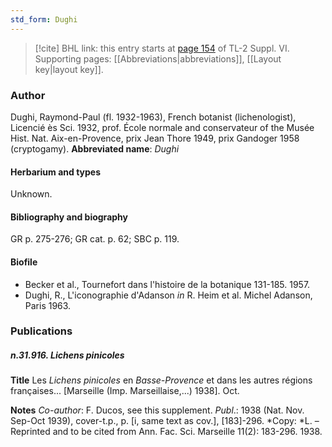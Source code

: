```yaml
---
std_form: Dughi
---
```


> [!cite] BHL link: this entry starts at [page 154](https://www.biodiversitylibrary.org/page/33260142) of TL-2 Suppl. VI.
> Supporting pages: [[Abbreviations|abbreviations]], [[Layout key|layout key]].

### Author

Dughi, Raymond-Paul (fl. 1932-1963), French botanist (lichenologist), Licencié ès Sci. 1932, prof. École normale and conservateur of the Musée Hist. Nat. Aix-en-Provence, prix Jean Thore 1949, prix Gandoger 1958 (cryptogamy). 
**Abbreviated name**: *Dughi*

#### Herbarium and types

Unknown.

#### Bibliography and biography

GR p. 275-276; GR cat. p. 62; SBC p. 119.

#### Biofile

- Becker et al., Tournefort dans l'histoire de la botanique 131-185. 1957.
- Dughi, R., L'iconographie d'Adanson *in* R. Heim et al. Michel Adanson, Paris 1963.

### Publications

##### n.31.916. Lichens pinicoles

**Title**
Les *Lichens pinicoles* en *Basse-Provence* et dans les autres régions françaises... \[Marseille (Imp. Marseillaise,...) 1938\]. Oct.

**Notes**
*Co-author*: F. Ducos, see this supplement.
*Publ*.: 1938 (Nat. Nov. Sep-Oct 1939), cover-t.p., p. \[i, same text as cov.\], \[183\]-296. *Copy: *L. – Reprinted and to be cited from Ann. Fac. Sci. Marseille 11(2): 183-296. 1938.

